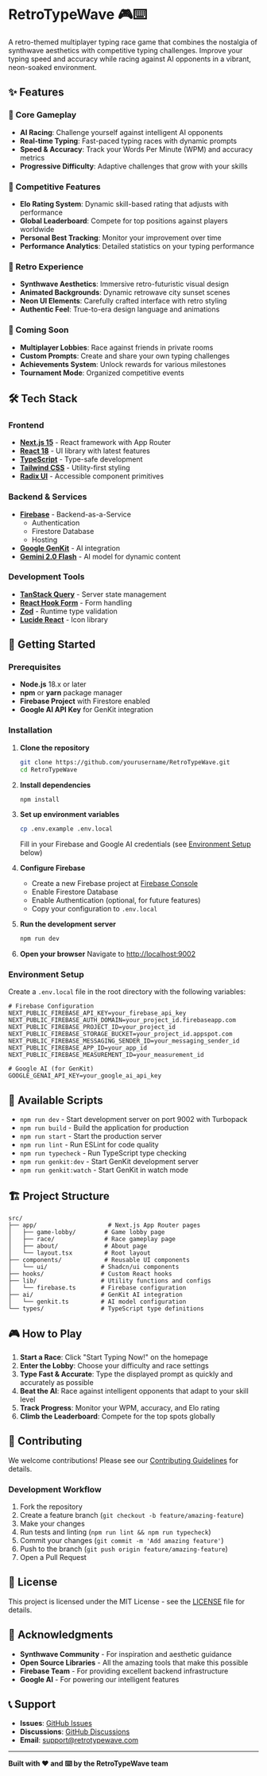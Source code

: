 # RetroTypeWave 🎮⌨️

A retro-themed multiplayer typing race game that combines the nostalgia of synthwave aesthetics with competitive typing challenges. Improve your typing speed and accuracy while racing against AI opponents in a vibrant, neon-soaked environment.

## ✨ Features

### 🏁 Core Gameplay
- **AI Racing**: Challenge yourself against intelligent AI opponents
- **Real-time Typing**: Fast-paced typing races with dynamic prompts
- **Speed & Accuracy**: Track your Words Per Minute (WPM) and accuracy metrics
- **Progressive Difficulty**: Adaptive challenges that grow with your skills

### 🎯 Competitive Features
- **Elo Rating System**: Dynamic skill-based rating that adjusts with performance
- **Global Leaderboard**: Compete for top positions against players worldwide
- **Personal Best Tracking**: Monitor your improvement over time
- **Performance Analytics**: Detailed statistics on your typing performance

### 🎨 Retro Experience
- **Synthwave Aesthetics**: Immersive retro-futuristic visual design
- **Animated Backgrounds**: Dynamic retrowave city sunset scenes
- **Neon UI Elements**: Carefully crafted interface with retro styling
- **Authentic Feel**: True-to-era design language and animations

### 🔮 Coming Soon
- **Multiplayer Lobbies**: Race against friends in private rooms
- **Custom Prompts**: Create and share your own typing challenges
- **Achievements System**: Unlock rewards for various milestones
- **Tournament Mode**: Organized competitive events

## 🛠️ Tech Stack

### Frontend
- **[Next.js 15](https://nextjs.org/)** - React framework with App Router
- **[React 18](https://react.dev/)** - UI library with latest features
- **[TypeScript](https://www.typescriptlang.org/)** - Type-safe development
- **[Tailwind CSS](https://tailwindcss.com/)** - Utility-first styling
- **[Radix UI](https://www.radix-ui.com/)** - Accessible component primitives

### Backend & Services
- **[Firebase](https://firebase.google.com/)** - Backend-as-a-Service
  - Authentication
  - Firestore Database
  - Hosting
- **[Google GenKit](https://firebase.google.com/docs/genkit)** - AI integration
- **[Gemini 2.0 Flash](https://ai.google.dev/)** - AI model for dynamic content

### Development Tools
- **[TanStack Query](https://tanstack.com/query)** - Server state management
- **[React Hook Form](https://react-hook-form.com/)** - Form handling
- **[Zod](https://zod.dev/)** - Runtime type validation
- **[Lucide React](https://lucide.dev/)** - Icon library

## 🚀 Getting Started

### Prerequisites
- **Node.js** 18.x or later
- **npm** or **yarn** package manager
- **Firebase Project** with Firestore enabled
- **Google AI API Key** for GenKit integration

### Installation

1. **Clone the repository**
   ```bash
   git clone https://github.com/yourusername/RetroTypeWave.git
   cd RetroTypeWave
   ```

2. **Install dependencies**
   ```bash
   npm install
   ```

3. **Set up environment variables**
   ```bash
   cp .env.example .env.local
   ```
   Fill in your Firebase and Google AI credentials (see [Environment Setup](#environment-setup) below)

4. **Configure Firebase**
   - Create a new Firebase project at [Firebase Console](https://console.firebase.google.com/)
   - Enable Firestore Database
   - Enable Authentication (optional, for future features)
   - Copy your configuration to `.env.local`

5. **Run the development server**
   ```bash
   npm run dev
   ```

6. **Open your browser**
   Navigate to [http://localhost:9002](http://localhost:9002)

### Environment Setup

Create a `.env.local` file in the root directory with the following variables:

```env
# Firebase Configuration
NEXT_PUBLIC_FIREBASE_API_KEY=your_firebase_api_key
NEXT_PUBLIC_FIREBASE_AUTH_DOMAIN=your_project_id.firebaseapp.com
NEXT_PUBLIC_FIREBASE_PROJECT_ID=your_project_id
NEXT_PUBLIC_FIREBASE_STORAGE_BUCKET=your_project_id.appspot.com
NEXT_PUBLIC_FIREBASE_MESSAGING_SENDER_ID=your_messaging_sender_id
NEXT_PUBLIC_FIREBASE_APP_ID=your_app_id
NEXT_PUBLIC_FIREBASE_MEASUREMENT_ID=your_measurement_id

# Google AI (for GenKit)
GOOGLE_GENAI_API_KEY=your_google_ai_api_key
```

## 📝 Available Scripts

- `npm run dev` - Start development server on port 9002 with Turbopack
- `npm run build` - Build the application for production
- `npm run start` - Start the production server
- `npm run lint` - Run ESLint for code quality
- `npm run typecheck` - Run TypeScript type checking
- `npm run genkit:dev` - Start GenKit development server
- `npm run genkit:watch` - Start GenKit in watch mode

## 🏗️ Project Structure

```
src/
├── app/                    # Next.js App Router pages
│   ├── game-lobby/        # Game lobby page
│   ├── race/              # Race gameplay page
│   ├── about/             # About page
│   └── layout.tsx         # Root layout
├── components/            # Reusable UI components
│   └── ui/               # Shadcn/ui components
├── hooks/                # Custom React hooks
├── lib/                  # Utility functions and configs
│   └── firebase.ts       # Firebase configuration
├── ai/                   # GenKit AI integration
│   └── genkit.ts         # AI model configuration
└── types/                # TypeScript type definitions
```

## 🎮 How to Play

1. **Start a Race**: Click "Start Typing Now!" on the homepage
2. **Enter the Lobby**: Choose your difficulty and race settings
3. **Type Fast & Accurate**: Type the displayed prompt as quickly and accurately as possible
4. **Beat the AI**: Race against intelligent opponents that adapt to your skill level
5. **Track Progress**: Monitor your WPM, accuracy, and Elo rating
6. **Climb the Leaderboard**: Compete for the top spots globally

## 🤝 Contributing

We welcome contributions! Please see our [Contributing Guidelines](CONTRIBUTING.md) for details.

### Development Workflow
1. Fork the repository
2. Create a feature branch (`git checkout -b feature/amazing-feature`)
3. Make your changes
4. Run tests and linting (`npm run lint && npm run typecheck`)
5. Commit your changes (`git commit -m 'Add amazing feature'`)
6. Push to the branch (`git push origin feature/amazing-feature`)
7. Open a Pull Request

## 📄 License

This project is licensed under the MIT License - see the [LICENSE](LICENSE) file for details.

## 🙏 Acknowledgments

- **Synthwave Community** - For inspiration and aesthetic guidance
- **Open Source Libraries** - All the amazing tools that make this possible
- **Firebase Team** - For providing excellent backend infrastructure
- **Google AI** - For powering our intelligent features

## 📞 Support

- **Issues**: [GitHub Issues](https://github.com/yourusername/RetroTypeWave/issues)
- **Discussions**: [GitHub Discussions](https://github.com/yourusername/RetroTypeWave/discussions)
- **Email**: support@retrotypewave.com

---

**Built with ❤️ and ⌨️ by the RetroTypeWave team**
